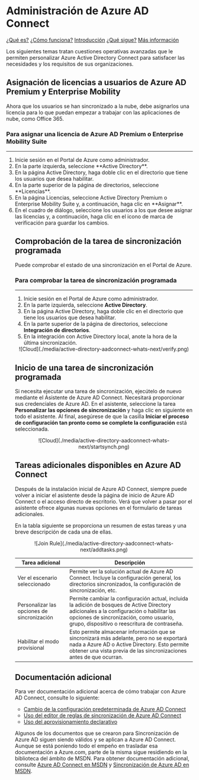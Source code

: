 <properties 
	pageTitle="Administración de Azure AD Connect" 
	description="Aprenda a ampliar la configuración predeterminada y las tareas operativas de Azure AD Connect." 
	services="active-directory" 
	documentationCenter="" 
	authors="billmath" 
	manager="swadhwa" 
	editor="curtand"/>

<tags 
	ms.service="active-directory" 
	ms.workload="identity" 
	ms.tgt_pltfrm="na" 
	ms.devlang="na" 
	ms.topic="article" 
	ms.date="05/28/2015" 
	ms.author="billmath"/>

# Administración de Azure AD Connect 

<div class="dev-center-tutorial-selector sublanding">
<a href="../active-directory-aadconnect/" title="¿Qué es?">¿Qué es?</a> <a href="../active-directory-aadconnect-how-it-works/" title="¿Cómo funciona?">¿Cómo funciona?</a> <a href="../active-directory-aadconnect-get-started/" title="Introducción">Introducción</a> <a href="../active-directory-aadconnect-whats-next/" title="¿Qué sigue?" class="current">¿Qué sigue?</a> <a href="../active-directory-aadconnect-learn-more/" title="Más información">Más información</a>
</div>

Los siguientes temas tratan cuestiones operativas avanzadas que le permiten personalizar Azure Active Directory Connect para satisfacer las necesidades y los requisitos de sus organizaciones.

## Asignación de licencias a usuarios de Azure AD Premium y Enterprise Mobility

Ahora que los usuarios se han sincronizado a la nube, debe asignarlos una licencia para lo que puedan empezar a trabajar con las aplicaciones de nube, como Office 365.

### Para asignar una licencia de Azure AD Premium o Enterprise Mobility Suite
--------------------------------------------------------------------------------
<ol>
<li>Inicie sesión en el Portal de Azure como administrador.</li>
<li>En la parte izquierda, seleccione **Active Directory**.</li>
<li>En la página Active Directory, haga doble clic en el directorio que tiene los usuarios que desea habilitar.</li>
<li>En la parte superior de la página de directorios, seleccione **Licencias**.</li>
<li>En la página Licencias, seleccione Active Directory Premium o Enterprise Mobility Suite y, a continuación, haga clic en **Asignar**.</li>
<li>En el cuadro de diálogo, seleccione los usuarios a los que desee asignar las licencias y, a continuación, haga clic en el icono de marca de verificación para guardar los cambios.</li>


## Comprobación de la tarea de sincronización programada
Puede comprobar el estado de una sincronización en el Portal de Azure.

### Para comprobar la tarea de sincronización programada
--------------------------------------------------------------------------------

1. Inicie sesión en el Portal de Azure como administrador.
2. En la parte izquierda, seleccione **Active Directory**.
3. En la página Active Directory, haga doble clic en el directorio que tiene los usuarios que desea habilitar.
4. En la parte superior de la página de directorios, seleccione **Integración de directorios**.
5. En la integración con Active Directory local, anote la hora de la última sincronización.

<center>![Cloud](./media/active-directory-aadconnect-whats-next/verify.png)</center>

## Inicio de una tarea de sincronización programada
Si necesita ejecutar una tarea de sincronización, ejecútelo de nuevo mediante el Asistente de Azure AD Connect. Necesitará proporcionar sus credenciales de Azure AD. En el asistente, seleccione la tarea **Personalizar las opciones de sincronización** y haga clic en siguiente en todo el asistente. Al final, asegúrese de que la casilla **Iniciar el proceso de configuración tan pronto como se complete la configuración** está seleccionada.

<center>![Cloud](./media/active-directory-aadconnect-whats-next/startsynch.png)</center>




## Tareas adicionales disponibles en Azure AD Connect
Después de la instalación inicial de Azure AD Connect, siempre puede volver a iniciar el asistente desde la página de inicio de Azure AD Connect o el acceso directo de escritorio. Verá que volver a pasar por el asistente ofrece algunas nuevas opciones en el formulario de tareas adicionales.

En la tabla siguiente se proporciona un resumen de estas tareas y una breve descripción de cada una de ellas.

<center>![Join Rule](./media/active-directory-aadconnect-whats-next/addtasks.png) </center>

Tarea adicional | Descripción 
------------- | ------------- |
Ver el escenario seleccionado |Permite ver la solución actual de Azure AD Connect. Incluye la configuración general, los directorios sincronizados, la configuración de sincronización, etc.
Personalizar las opciones de sincronización | Permite cambiar la configuración actual, incluida la adición de bosques de Active Directory adicionales a la configuración o habilitar las opciones de sincronización, como usuario, grupo, dispositivo o reescritura de contraseña.
Habilitar el modo provisional | Esto permite almacenar información que se sincronizará más adelante, pero no se exportará nada a Azure AD o Active Directory. Esto permite obtener una vista previa de las sincronizaciones antes de que ocurran.


 






## Documentación adicional
Para ver documentación adicional acerca de cómo trabajar con Azure AD Connect, consulte lo siguiente:

- [Cambio de la configuración predeterminada de Azure AD Connect](active-directory-aadconnect-whats-next-change-default-config.md)
- [Uso del editor de reglas de sincronización de Azure AD Connect](active-directory-aadconnect-whats-next-synch-rules-editor.md)
- [Uso del aprovisionamiento declarativo](active-directory-aadconnect-whats-next-declarative-prov.md)

Algunos de los documentos que se crearon para Sincronización de Azure AD siguen siendo válidos y se aplican a Azure AD Connect. Aunque se está poniendo todo el empeño en trasladar esa documentación a Azure.com, parte de la misma sigue residiendo en la biblioteca del ámbito de MSDN. Para obtener documentación adicional, consulte [Azure AD Connect en MSDN](https://msdn.microsoft.com/library/azure/dn832695.aspx) y [Sincronización de Azure AD en MSDN](https://msdn.microsoft.com/library/azure/dn790204.aspx).


 

<!---HONumber=58_postMigration-->
